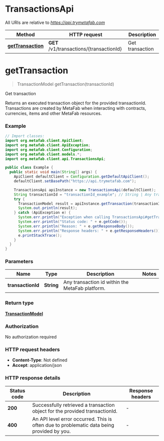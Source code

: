 # TransactionsApi

All URIs are relative to *https://api.trymetafab.com*

| Method | HTTP request | Description |
|------------- | ------------- | -------------|
| [**getTransaction**](TransactionsApi.md#getTransaction) | **GET** /v1/transactions/{transactionId} | Get transaction |


<a name="getTransaction"></a>
# **getTransaction**
> TransactionModel getTransaction(transactionId)

Get transaction

Returns an executed transaction object for the provided transactionId. Transactions are created by MetaFab when interacting with contracts, currencies, items and other MetaFab resources.

### Example
```java
// Import classes:
import org.metafab.client.ApiClient;
import org.metafab.client.ApiException;
import org.metafab.client.Configuration;
import org.metafab.client.models.*;
import org.metafab.client.api.TransactionsApi;

public class Example {
  public static void main(String[] args) {
    ApiClient defaultClient = Configuration.getDefaultApiClient();
    defaultClient.setBasePath("https://api.trymetafab.com");

    TransactionsApi apiInstance = new TransactionsApi(defaultClient);
    String transactionId = "transactionId_example"; // String | Any transaction id within the MetaFab platform.
    try {
      TransactionModel result = apiInstance.getTransaction(transactionId);
      System.out.println(result);
    } catch (ApiException e) {
      System.err.println("Exception when calling TransactionsApi#getTransaction");
      System.err.println("Status code: " + e.getCode());
      System.err.println("Reason: " + e.getResponseBody());
      System.err.println("Response headers: " + e.getResponseHeaders());
      e.printStackTrace();
    }
  }
}
```

### Parameters

| Name | Type | Description  | Notes |
|------------- | ------------- | ------------- | -------------|
| **transactionId** | **String**| Any transaction id within the MetaFab platform. | |

### Return type

[**TransactionModel**](TransactionModel.md)

### Authorization

No authorization required

### HTTP request headers

 - **Content-Type**: Not defined
 - **Accept**: application/json

### HTTP response details
| Status code | Description | Response headers |
|-------------|-------------|------------------|
| **200** | Successfully retrieved a transaction object for the provided transactionId. |  -  |
| **400** | An API level error occurred. This is often due to problematic data being provided by you. |  -  |

